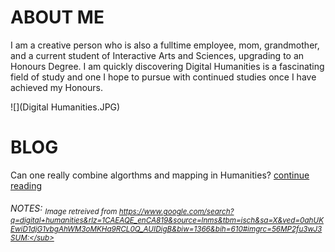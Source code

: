 # ABOUT ME

I am a creative person who is also a fulltime employee, mom, grandmother, and a current student of Interactive Arts and Sciences, upgrading to an Honours Degree. I am quickly discovering Digital Humanities is a fascinating field of study and one I hope to pursue with continued studies once I have achieved my Honours.

![](Digital Humanities.JPG)

# BLOG

Can one really combine algorthms and mapping in Humanities? [ continue reading ](blog)


###### NOTES: <sub>Image retreived from https://www.google.com/search?q=digital+humanities&rlz=1CAEAQE_enCA819&source=lnms&tbm=isch&sa=X&ved=0ahUKEwiD1djG1vbgAhWM3oMKHa9RCL0Q_AUIDigB&biw=1366&bih=610#imgrc=56MP2fu3wJ3SUM:</sub>
